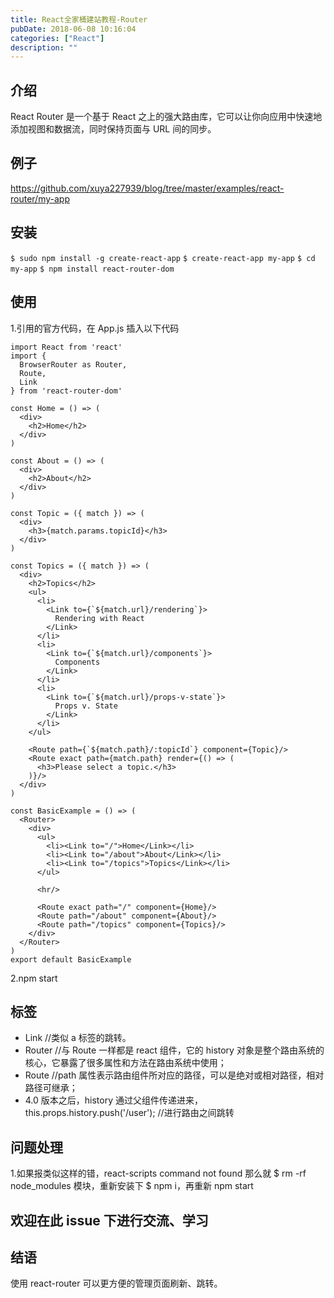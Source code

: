 ```yaml
---
title: React全家桶建站教程-Router
pubDate: 2018-06-08 10:16:04
categories: ["React"]
description: ""
---
```


## 介绍

React Router 是一个基于 React 之上的强大路由库，它可以让你向应用中快速地添加视图和数据流，同时保持页面与 URL 间的同步。

## 例子

https://github.com/xuya227939/blog/tree/master/examples/react-router/my-app

## 安装

`$ sudo npm install -g create-react-app`
`$ create-react-app my-app`
`$ cd my-app`
`$ npm install react-router-dom`

## 使用

1.引用的官方代码，在 App.js 插入以下代码

```
import React from 'react'
import {
  BrowserRouter as Router,
  Route,
  Link
} from 'react-router-dom'

const Home = () => (
  <div>
    <h2>Home</h2>
  </div>
)

const About = () => (
  <div>
    <h2>About</h2>
  </div>
)

const Topic = ({ match }) => (
  <div>
    <h3>{match.params.topicId}</h3>
  </div>
)

const Topics = ({ match }) => (
  <div>
    <h2>Topics</h2>
    <ul>
      <li>
        <Link to={`${match.url}/rendering`}>
          Rendering with React
        </Link>
      </li>
      <li>
        <Link to={`${match.url}/components`}>
          Components
        </Link>
      </li>
      <li>
        <Link to={`${match.url}/props-v-state`}>
          Props v. State
        </Link>
      </li>
    </ul>

    <Route path={`${match.path}/:topicId`} component={Topic}/>
    <Route exact path={match.path} render={() => (
      <h3>Please select a topic.</h3>
    )}/>
  </div>
)

const BasicExample = () => (
  <Router>
    <div>
      <ul>
        <li><Link to="/">Home</Link></li>
        <li><Link to="/about">About</Link></li>
        <li><Link to="/topics">Topics</Link></li>
      </ul>

      <hr/>

      <Route exact path="/" component={Home}/>
      <Route path="/about" component={About}/>
      <Route path="/topics" component={Topics}/>
    </div>
  </Router>
)
export default BasicExample
```

2.npm start

## 标签

- Link //类似 a 标签的跳转。
- Router //与 Route 一样都是 react 组件，它的 history 对象是整个路由系统的核心，它暴露了很多属性和方法在路由系统中使用；
- Route //path 属性表示路由组件所对应的路径，可以是绝对或相对路径，相对路径可继承；
- 4.0 版本之后，history 通过父组件传递进来，this.props.history.push('/user'); //进行路由之间跳转

## 问题处理

1.如果报类似这样的错，react-scripts command not found 那么就 $ rm -rf node_modules 模块，重新安装下 $ npm i，再重新 npm start

## 欢迎在此 issue 下进行交流、学习

## 结语

使用 react-router 可以更方便的管理页面刷新、跳转。
